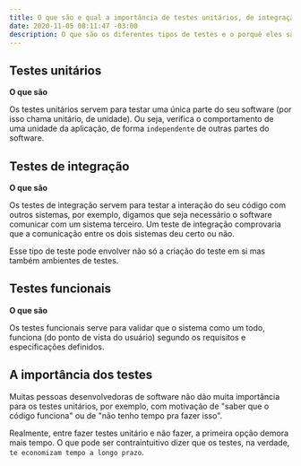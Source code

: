 ```yaml
---
title: O que são e qual a importância de testes unitários, de integração e funcionais?
date: 2020-11-05 08:11:47 -03:00
description: O que são os diferentes tipos de testes e o porquê eles são importantes.
---
```


## Testes unitários

**O que são**

Os testes unitários servem para testar uma única parte do seu software (por isso chama unitário, de unidade). Ou seja, verifica o comportamento de uma unidade da aplicação, de forma `independente` de outras partes do software.

## Testes de integração

**O que são**

Os testes de integração servem para testar a interação do seu código com outros sistemas, por exemplo, digamos que seja necessário o software comunicar com um sistema terceiro. Um teste de integração comprovaria que a comunicação entre os dois sistemas deu certo ou não.

Esse tipo de teste pode envolver não só a criação do teste em si mas também ambientes de testes.

## Testes funcionais

**O que são**

Os testes funcionais serve para validar que o sistema como um todo, funciona (do ponto de vista do usuário) segundo os requisitos e especificações definidos.

## A importância dos testes

Muitas pessoas desenvolvedoras de software não dão muita importância para os testes unitários, por exemplo, com motivação de "saber que o código funciona" ou de "não tenho tempo pra fazer isso".

Realmente, entre fazer testes unitário e não fazer, a primeira opção demora mais tempo. O que pode ser contraintuitivo dizer que os testes, na verdade, `te economizam tempo a longo prazo`.


